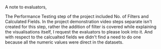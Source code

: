 A note to evaluators,

The Performance Testing step of the project included No. of Filters and Calculated Fields. In the project demonstration video steps separate isn't created for this step,
rather the addition of filter is covered while explaining the visualisations itself, I request the evaluators to please look into it. And with respect to the calcualted 
fields we didn't find a need to do one because all the numeric values were direct in the datasets.
